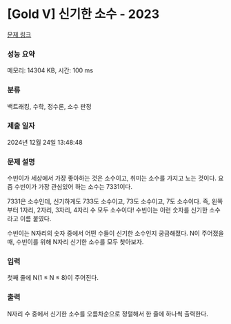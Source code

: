# [Gold V] 신기한 소수 - 2023 

[문제 링크](https://www.acmicpc.net/problem/2023) 

### 성능 요약

메모리: 14304 KB, 시간: 100 ms

### 분류

백트래킹, 수학, 정수론, 소수 판정

### 제출 일자

2024년 12월 24일 13:48:48

### 문제 설명

<p>수빈이가 세상에서 가장 좋아하는 것은 소수이고, 취미는 소수를 가지고 노는 것이다. 요즘 수빈이가 가장 관심있어 하는 소수는 7331이다.</p>

<p>7331은 소수인데, 신기하게도 733도 소수이고, 73도 소수이고, 7도 소수이다. 즉, 왼쪽부터 1자리, 2자리, 3자리, 4자리 수 모두 소수이다! 수빈이는 이런 숫자를 신기한 소수라고 이름 붙였다.</p>

<p>수빈이는 N자리의 숫자 중에서 어떤 수들이 신기한 소수인지 궁금해졌다. N이 주어졌을 때, 수빈이를 위해 N자리 신기한 소수를 모두 찾아보자.</p>

### 입력 

 <p>첫째 줄에 N(1 ≤ N ≤ 8)이 주어진다.</p>

### 출력 

 <p>N자리 수 중에서 신기한 소수를 오름차순으로 정렬해서 한 줄에 하나씩 출력한다.</p>


